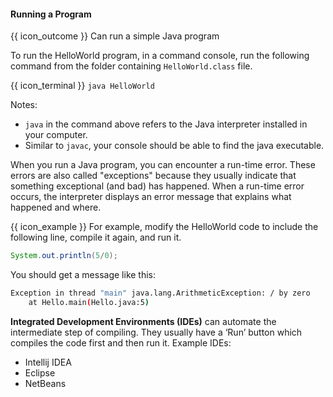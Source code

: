 <div id="title">

#### Running a Program

</div>

<span id="prereqs"></span>

<span id="outcomes">{{ icon_outcome }} Can run a simple Java program</span>

<div id="body">

To run the HelloWorld program, in a command console, run the following command from the folder containing `HelloWorld.class` file.

{{ icon_terminal }} `java HelloWorld`

Notes:
* `java` in the command above refers to the Java interpreter installed in your computer.
* Similar to `javac`, your console should be able to find the java executable.


When you run a Java program, you can encounter a <tooltip content="so-called because it does not appear until after the program has started running">run-time error</tooltip>. These errors are also called "exceptions" because they usually indicate that something exceptional (and bad) has happened. When a run-time error occurs, the interpreter displays an error message that explains what happened and where.

<tip-box>

{{ icon_example }} For example, modify the HelloWorld code to include the following line, compile it again, and run it.

```java
System.out.println(5/0);
```

You should get a message like this:
```sh
Exception in thread "main" java.lang.ArithmeticException: / by zero
    at Hello.main(Hello.java:5)
```

</tip-box>


**Integrated Development Environments (IDEs)** can automate the intermediate step of compiling. They usually have a ‘Run’ button which compiles the code first and then run it.
Example IDEs:
* Intellij IDEA
* Eclipse
* NetBeans

</div>

<div id="extras">
</div>